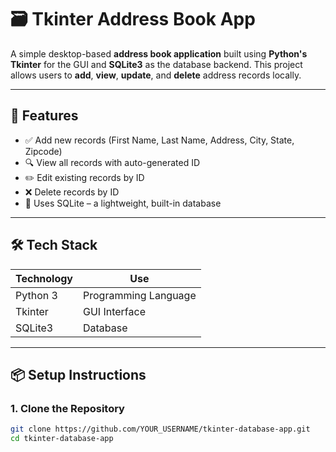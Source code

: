 # 🗃️ Tkinter Address Book App

A simple desktop-based **address book application** built using **Python's Tkinter** for the GUI and **SQLite3** as the database backend. This project allows users to **add**, **view**, **update**, and **delete** address records locally.

---

## 🚀 Features

- ✅ Add new records (First Name, Last Name, Address, City, State, Zipcode)
- 🔍 View all records with auto-generated ID
- ✏️ Edit existing records by ID
- ❌ Delete records by ID
- 💾 Uses SQLite – a lightweight, built-in database

---

## 🛠️ Tech Stack

| Technology | Use |
|------------|-----|
| Python 3   | Programming Language |
| Tkinter    | GUI Interface |
| SQLite3    | Database |

---

## 📦 Setup Instructions

### 1. Clone the Repository

```bash
git clone https://github.com/YOUR_USERNAME/tkinter-database-app.git
cd tkinter-database-app
